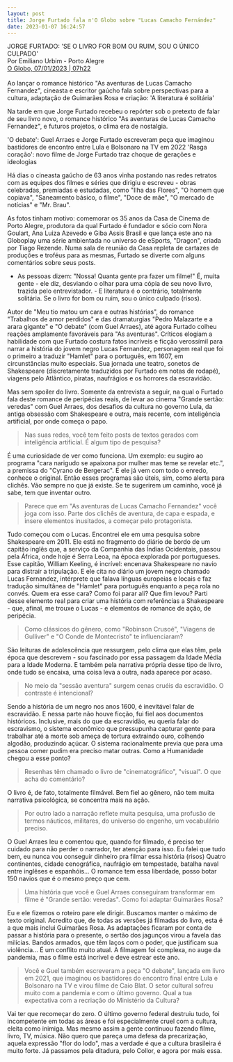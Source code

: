 ```yaml
---
layout: post
title: Jorge Furtado fala n'O Globo sobre "Lucas Camacho Fernández"
date: 2023-01-07 16:24:57
---
```

JORGE FURTADO: 'SE O LIVRO FOR BOM OU RUIM, SOU O ÚNICO CULPADO'\
Por Emiliano Urbim - Porto Alegre[\
O Globo, 07/01/2023 | 07h22](https://oglobo.globo.com/cultura/noticia/2023/01/jorge-furtado-se-o-livro-for-bom-ou-ruim-sou-o-unico-culpado.ghtml)\
\
Ao lançar o romance histórico "As aventuras de Lucas Camacho Fernandez", cineasta e escritor gaúcho fala sobre perspectivas para a cultura, adaptação de Guimarães Rosa e criação: 'A literatura é solitária'

Na tarde em que Jorge Furtado recebeu o repórter sob o pretexto de falar de seu livro novo, o romance histórico "As aventuras de Lucas Camacho Fernandez", e futuros projetos, o clima era de nostalgia.

'O debate': Guel Arraes e Jorge Furtado escreveram peça que imaginou bastidores de encontro entre Lula e Bolsonaro na TV em 2022
'Rasga coração': novo filme de Jorge Furtado traz choque de gerações e ideologias

Há dias o cineasta gaúcho de 63 anos vinha postando nas redes retratos com as equipes dos filmes e séries que dirigiu e escreveu - obras celebradas, premiadas e estudadas, como "Ilha das Flores", "O homem que copiava", "Saneamento básico, o filme", "Doce de mãe", "O mercado de notícias" e "Mr. Brau".

As fotos tinham motivo: comemorar os 35 anos da Casa de Cinema de Porto Alegre, produtora da qual Furtado é fundador e sócio com Nora Goulart, Ana Luiza Azevedo e Giba Assis Brasil e que lança este ano na Globoplay uma série ambientada no universo de eSports, "Dragon", criada por Tiago Rezende. Numa sala de reunião da Casa repleta de cartazes de produções e troféus para as mesmas, Furtado se diverte com alguns comentários sobre seus posts.

* As pessoas dizem: "Nossa! Quanta gente pra fazer um filme!" É, muita gente - ele diz, desviando o olhar para uma cópia de seu novo livro, trazida pelo entrevistador. - E literatura é o contrário, totalmente solitária. Se o livro for bom ou ruim, sou o único culpado (risos).

Autor de "Meu tio matou um cara e outras histórias", do romance "Trabalhos de amor perdidos" e das dramaturgias "Pedro Malazarte e a arara gigante" e "O debate" (com Guel Arraes), até agora Furtado colheu reações amplamente favoráveis para "As aventuras". Críticos elogiam a habilidade com que Furtado costura fatos incríveis e ficção verossímil para narrar a história do jovem negro Lucas Fernandez, personagem real que foi o primeiro a traduzir "Hamlet" para o português, em 1607, em circunstâncias muito especiais. Sua jornada une teatro, sonetos de Shakespeare (discretamente traduzidos por Furtado em notas de rodapé), viagens pelo Atlântico, piratas, naufrágios e os horrores da escravidão.

Mas sem spoiler do livro. Somente da entrevista a seguir, na qual o Furtado fala deste romance de peripécias reais, de levar ao cinema "Grande sertão: veredas" com Guel Arraes, dos desafios da cultura no governo Lula, da antiga obsessão com Shakespeare e outra, mais recente, com inteligência artificial, por onde começa o papo.

> Nas suas redes, você tem feito posts de textos gerados com inteligência artificial. É algum tipo de pesquisa?

É uma curiosidade de ver como funciona. Um exemplo: eu sugiro ao programa "cara narigudo se apaixona por mulher mas teme se revelar etc.", a premissa do "Cyrano de Bergerac". E ele já vem com todo o enredo, conhece o original. Então esses programas são úteis, sim, como alerta para clichês. Vão sempre no que já existe. Se te sugerirem um caminho, você já sabe, tem que inventar outro.

> Parece que em "As aventuras de Lucas Camacho Fernandez" você joga com isso. Parte dos clichês de aventura, de capa e espada, e insere elementos inusitados, a começar pelo protagonista.

Tudo começou com o Lucas. Encontrei ele em uma pesquisa sobre Shakespeare em 2011. Ele está no fragmento do diário de bordo de um capitão inglês que, a serviço da Companhia das Índias Ocidentais, passou pela África, onde hoje é Serra Leoa, na época explorada por portugueses. Esse capitão, William Keeling, é incrível: encenava Shakespeare no navio para distrair a tripulação. E ele cita no diário um jovem negro chamado Lucas Fernandez, intérprete que falava línguas europeias e locais e faz tradução simultânea de "Hamlet" para português enquanto a peça rola no convés. Quem era esse cara? Como foi parar ali? Que fim levou? Parti desse elemento real para criar uma história com referências a Shakespeare - que, afinal, me trouxe o Lucas - e elementos de romance de ação, de peripécia.

> Como clássicos do gênero, como "Robinson Crusoé", "Viagens de Gulliver" e "O Conde de Montecristo" te influenciaram?

São leituras de adolescência que ressurgem, pelo clima que elas têm, pela época que descrevem - sou fascinado por essa passagem da Idade Média para a Idade Moderna. E também pela narrativa própria desse tipo de livro, onde tudo se encaixa, uma coisa leva a outra, nada aparece por acaso.

> No meio da "sessão aventura" surgem cenas cruéis da escravidão. O contraste é intencional?

Sendo a história de um negro nos anos 1600, é inevitável falar de escravidão. E nessa parte não houve ficção, fui fiel aos documentos históricos. Inclusive, mais do que da escravidão, eu queria falar do escravismo, o sistema econômico que pressupunha capturar gente para trabalhar até a morte sob ameça de tortura extraindo ouro, colhendo algodão, produzindo açúcar. O sistema racionalmente previa que para uma pessoa comer pudim era preciso matar outras. Como a Humanidade chegou a esse ponto?

> Resenhas têm chamado o livro de "cinematográfico", "visual". O que acha do comentário?

O livro é, de fato, totalmente filmável. Bem fiel ao gênero, não tem muita narrativa psicológica, se concentra mais na ação.

> Por outro lado a narração reflete muita pesquisa, uma profusão de termos náuticos, militares, do universo do engenho, um vocabulário preciso.

O Guel Arraes leu e comentou que, quando for filmado, é preciso ter cuidado para não perder o narrador, ter atenção para isso. Eu falei que tudo bem, eu nunca vou conseguir dinheiro pra filmar essa história (risos) Quatro continentes, cidade cenográfica, naufrágio em tempestade, batalha naval entre inglêses e espanhóis... O romance tem essa liberdade, posso botar 150 navios que é o mesmo preço que cem.

> Uma história que você e Guel Arraes conseguiram transformar em filme é "Grande sertão: veredas". Como foi adaptar Guimarães Rosa?

Eu e ele fizemos o roteiro pare ele dirigir. Buscamos manter o máximo de texto original. Acredito que, de todas as versões já filmadas do livro, esta é a que mais inclui Guimarães Rosa. As adaptações ficaram por conta de passar a história para o presente, o sertão dos jagunços virou a favela das milícias. Bandos armados, que têm laços com o poder, que justificam sua violência... É um conflito muito atual. A filmagem foi complexa, no auge da pandemia, mas o filme está incrível e deve estrear este ano.

> Você e Guel também escreveram a peça "O debate", lançada em livro em 2021, que imaginou os bastidores do encontro final entre Lula e Bolsonaro na TV e virou filme de Caio Blat. O setor cultural sofreu muito com a pandemia e com o último governo. Qual a tua expectativa com a recriação do Ministério da Cultura?

Vai ter que recomeçar do zero. O último governo federal destruiu tudo, foi incompetente em todas as áreas e foi especialmente cruel com a cultura, eleita como inimiga. Mas mesmo assim a gente continuou fazendo filme, livro, TV, música. Não quero que pareça uma defesa da precarização, aquela expressão "flor do lodo", mas a verdade é que a cultura brasileira é muito forte. Já passamos pela ditadura, pelo Collor, e agora por mais essa.